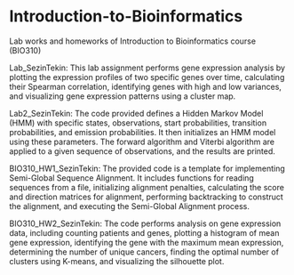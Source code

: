 # Introduction-to-Bioinformatics
Lab works and homeworks of Introduction to Bioinformatics course (BIO310)

Lab_SezinTekin: This lab assignment performs gene expression analysis by plotting the expression profiles of two specific genes over time, calculating their Spearman correlation, identifying genes with high and low variances, and visualizing gene expression patterns using a cluster map.

Lab2_SezinTekin: The code provided defines a Hidden Markov Model (HMM) with specific states, observations, start probabilities, transition probabilities, and emission probabilities. It then initializes an HMM model using these parameters. The forward algorithm and Viterbi algorithm are applied to a given sequence of observations, and the results are printed.


BIO310_HW1_SezinTekin: The provided code is a template for implementing Semi-Global Sequence Alignment. It includes functions for reading sequences from a file, initializing alignment penalties, calculating the score and direction matrices for alignment, performing backtracking to construct the alignment, and executing the Semi-Global Alignment process. 

BIO310_HW2_SezinTekin: The code performs analysis on gene expression data, including counting patients and genes, plotting a histogram of mean gene expression, identifying the gene with the maximum mean expression, determining the number of unique cancers, finding the optimal number of clusters using K-means, and visualizing the silhouette plot.
